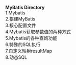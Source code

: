 **MyBatis Directory**  
1.Mybatis  
2.搭建MyBatis  
3.核心配置文件  
4.Mybatis获取参数值的两种方式  
5.Mybatis的各种查询功能  
6.特殊的SQL执行  
7.自定义映射resultMap  
8.动态SQL  




